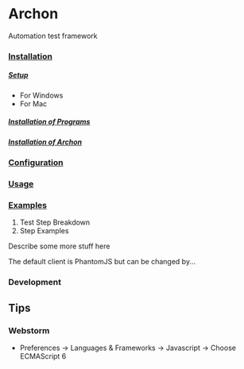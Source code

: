 # Archon
Automation test framework

### [Installation](./manual/installation.html)
##### [Setup](./manual/installation.html#setup)
   - For Windows
   - For Mac

##### [Installation of Programs](./manual/installation.html#installation-of-programs)
##### [Installation of Archon](./manual/installation.html#installation-of-archon)

### [Configuration](./manual/configuration.html)

### [Usage](./manual/usage.html)

### [Examples](./manual/example.html)
1. Test Step Breakdown
2. Step Examples




Describe some more stuff here

The default client is PhantomJS but can be changed by...

### Development

## Tips

### Webstorm
- Preferences -> Languages & Frameworks -> Javascript -> Choose ECMAScript 6
